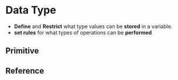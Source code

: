 # Data Type

* **Define** and **Restrict** what type values can be **stored** in a variable.
* **set rules** for what types of operations can be **performed**

## Primitive

## Reference
